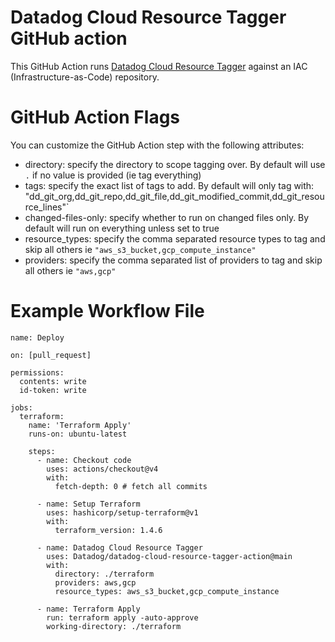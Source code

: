 # Datadog Cloud Resource Tagger GitHub action
This GitHub Action runs [Datadog Cloud Resource Tagger](https://github.com/DataDog/datadog-cloud-resource-tagger) against an IAC (Infrastructure-as-Code) repository.

# GitHub Action Flags
You can customize the GitHub Action step with the following attributes:
* directory: specify the directory to scope tagging over. By default will use `.` if no value is provided (ie tag everything)
* tags: specify the exact list of tags to add. By default will only tag with: "dd_git_org,dd_git_repo,dd_git_file,dd_git_modified_commit,dd_git_resource_lines"`
* changed-files-only: specify whether to run on changed files only. By default will run on everything unless set to true
* resource_types: specify the comma separated resource types to tag and skip all others ie `"aws_s3_bucket,gcp_compute_instance"`
* providers: specify the comma separated list of providers to tag and skip all others ie `"aws,gcp"`

# Example Workflow File

```
name: Deploy

on: [pull_request]
  
permissions:
  contents: write
  id-token: write

jobs:
  terraform:
    name: 'Terraform Apply'
    runs-on: ubuntu-latest

    steps:
      - name: Checkout code
        uses: actions/checkout@v4
        with:
          fetch-depth: 0 # fetch all commits

      - name: Setup Terraform
        uses: hashicorp/setup-terraform@v1
        with:
          terraform_version: 1.4.6
          
      - name: Datadog Cloud Resource Tagger
        uses: Datadog/datadog-cloud-resource-tagger-action@main
        with:
          directory: ./terraform
          providers: aws,gcp
          resource_types: aws_s3_bucket,gcp_compute_instance 

      - name: Terraform Apply
        run: terraform apply -auto-approve
        working-directory: ./terraform
```
